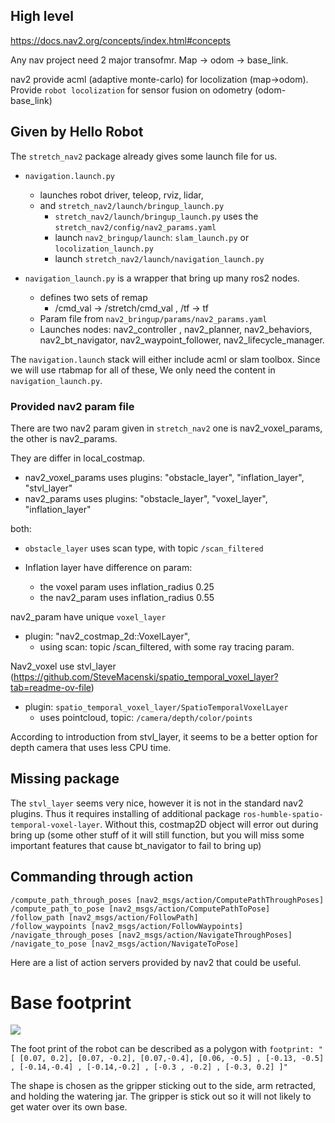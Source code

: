 
## High level 

https://docs.nav2.org/concepts/index.html#concepts

Any nav project need 2 major transofmr. Map -> odom -> base_link.

nav2 provide acml (adaptive monte-carlo) for locolization (map->odom). Provide `robot locolization` for sensor fusion on odometry (odom-base_link)


## Given by Hello Robot

The `stretch_nav2` package already gives some launch file for us.


* `navigation.launch.py` 
    * launches robot driver, teleop, rviz, lidar, 
    * and `stretch_nav2/launch/bringup_launch.py`
        * `stretch_nav2/launch/bringup_launch.py` uses the `stretch_nav2/config/nav2_params.yaml`
        * launch `nav2_bringup/launch`: `slam_launch.py` or `locolization_launch.py` 
        * launch `stretch_nav2/launch/navigation_launch.py`


* `navigation_launch.py` is a wrapper that bring up many ros2 nodes.
    * defines two sets of remap 
        * /cmd_val -> /stretch/cmd_val , /tf -> tf 
    * Param file from `nav2_bringup/params/nav2_params.yaml`
    * Launches nodes: nav2_controller , nav2_planner,  nav2_behaviors, nav2_bt_navigator, nav2_waypoint_follower, nav2_lifecycle_manager. 


The `navigation.launch` stack will either include acml or slam toolbox. Since we will use rtabmap for all of these, We only need the content in `navigation_launch.py`. 

### Provided nav2 param file

There are two nav2 param given in `stretch_nav2` one is nav2_voxel_params, the other is nav2_params. 

They are differ in local_costmap.
* nav2_voxel_params uses plugins: "obstacle_layer", "inflation_layer", "stvl_layer"
* nav2_params uses plugins: "obstacle_layer", "voxel_layer", "inflation_layer"

both: 
* `obstacle_layer` uses scan type, with topic `/scan_filtered`

* Inflation layer have difference on param: 
    * the voxel param uses inflation_radius 0.25 
    * the nav2_param uses inflation_radius 0.55

nav2_param have unique `voxel_layer` 
* plugin: "nav2_costmap_2d::VoxelLayer", 
    * using scan: topic /scan_filtered, with some ray tracing param.

Nav2_voxel use stvl_layer (https://github.com/SteveMacenski/spatio_temporal_voxel_layer?tab=readme-ov-file)
* plugin: `spatio_temporal_voxel_layer/SpatioTemporalVoxelLayer` 
    * uses pointcloud, topic: `/camera/depth/color/points`

According to introduction from stvl_layer, it seems to be a better option for depth camera that uses less CPU time.


## Missing package

The `stvl_layer` seems very nice, however it is not in the standard nav2 plugins. Thus it requires installing of additional package `ros-humble-spatio-temporal-voxel-layer`. Without this, costmap2D object will error out during bring up (some other stuff of it will still function, but you will miss some important features that cause bt_navigator to fail to bring up)
 
## Commanding through action

```
/compute_path_through_poses [nav2_msgs/action/ComputePathThroughPoses]
/compute_path_to_pose [nav2_msgs/action/ComputePathToPose]
/follow_path [nav2_msgs/action/FollowPath]
/follow_waypoints [nav2_msgs/action/FollowWaypoints]
/navigate_through_poses [nav2_msgs/action/NavigateThroughPoses]
/navigate_to_pose [nav2_msgs/action/NavigateToPose]
```

Here are a list of action servers provided by nav2 that could be useful.

# Base footprint

![](medias/stretch/foot-print-measure-0.05-cell.png)

The foot print of the robot can be described as a polygon with `footprint: "[ [0.07, 0.2], [0.07, -0.2], [0.07,-0.4], [0.06, -0.5] , [-0.13, -0.5] , [-0.14,-0.4] , [-0.14,-0.2] , [-0.3 , -0.2] , [-0.3, 0.2] ]"`

The shape is chosen as the gripper sticking out to the side, arm retracted, and holding the watering jar. The gripper is stick out so it will not likely to get water over its own base.